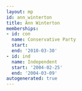 ```yaml
---
layout: mp
id: ann_winterton
title: Ann Winterton
memberships:
- id: con
  name: Conservative Party
  start: 
  end: '2010-03-30'
- id: ind
  name: Independent
  start: '2004-02-25'
  end: '2004-03-09'
autogenerated: true
---
```

